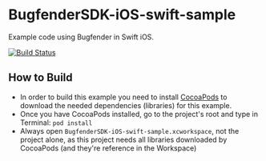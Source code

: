 # BugfenderSDK-iOS-swift-sample
Example code using Bugfender in Swift iOS.

[![Build Status](https://travis-ci.org/bugfender/BugfenderSDK-iOS-swift-sample.svg)](https://travis-ci.org/bugfender/BugfenderSDK-iOS-swift-sample)

## How to Build

- In order to build this example you need to install [CocoaPods](https://cocoapods.org) to download the needed dependencies (libraries) for this example.
- Once you have CocoaPods installed, go to the project's root and type in Terminal:
`pod install`
- Always open `BugfenderSDK-iOS-swift-sample.xcworkspace`, not the project alone, as this project needs all libraries downloaded by CocoaPods (and they're reference in the Workspace)